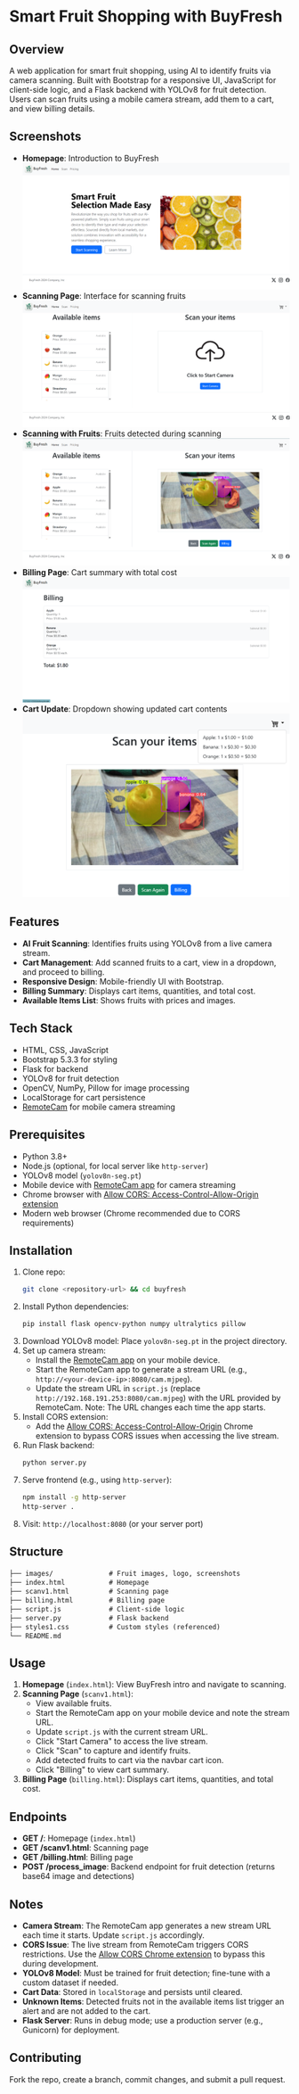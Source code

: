 # Smart Fruit Shopping with BuyFresh

## Overview
A web application for smart fruit shopping, using AI to identify fruits via camera scanning. Built with Bootstrap for a responsive UI, JavaScript for client-side logic, and a Flask backend with YOLOv8 for fruit detection. Users can scan fruits using a mobile camera stream, add them to a cart, and view billing details.

## Screenshots
- **Homepage**: Introduction to BuyFresh
  ![Homepage](images/homepage.png)
- **Scanning Page**: Interface for scanning fruits
  ![Scanning Page](images/scanning.png)
- **Scanning with Fruits**: Fruits detected during scanning
  ![Scanning with Fruits](images/scanning_fruits.png)
- **Billing Page**: Cart summary with total cost
  ![Billing Page](images/billing.png)
- **Cart Update**: Dropdown showing updated cart contents
  ![Cart Update](images/cart_update.png)

## Features
- **AI Fruit Scanning**: Identifies fruits using YOLOv8 from a live camera stream.
- **Cart Management**: Add scanned fruits to a cart, view in a dropdown, and proceed to billing.
- **Responsive Design**: Mobile-friendly UI with Bootstrap.
- **Billing Summary**: Displays cart items, quantities, and total cost.
- **Available Items List**: Shows fruits with prices and images.

## Tech Stack
- HTML, CSS, JavaScript
- Bootstrap 5.3.3 for styling
- Flask for backend
- YOLOv8 for fruit detection
- OpenCV, NumPy, Pillow for image processing
- LocalStorage for cart persistence
- [RemoteCam](https://github.com/Ruddle/RemoteCam) for mobile camera streaming

## Prerequisites
- Python 3.8+
- Node.js (optional, for local server like `http-server`)
- YOLOv8 model (`yolov8n-seg.pt`)
- Mobile device with [RemoteCam app](https://github.com/Ruddle/RemoteCam#download) for camera streaming
- Chrome browser with [Allow CORS: Access-Control-Allow-Origin extension](https://chromewebstore.google.com/detail/allow-cors-access-control/lhobafahddgcelffkeicbaginigeejlf?hl=en)
- Modern web browser (Chrome recommended due to CORS requirements)

## Installation
1. Clone repo:
   ```bash
   git clone <repository-url> && cd buyfresh
   ```
2. Install Python dependencies:
   ```bash
   pip install flask opencv-python numpy ultralytics pillow
   ```
3. Download YOLOv8 model: Place `yolov8n-seg.pt` in the project directory.
4. Set up camera stream:
   - Install the [RemoteCam app](https://github.com/Ruddle/RemoteCam#download) on your mobile device.
   - Start the RemoteCam app to generate a stream URL (e.g., `http://<your-device-ip>:8080/cam.mjpeg`).
   - Update the stream URL in `script.js` (replace `http://192.168.191.253:8080/cam.mjpeg`) with the URL provided by RemoteCam. Note: The URL changes each time the app starts.
5. Install CORS extension:
   - Add the [Allow CORS: Access-Control-Allow-Origin](https://chromewebstore.google.com/detail/allow-cors-access-control/lhobafahddgcelffkeicbaginigeejlf?hl=en) Chrome extension to bypass CORS issues when accessing the live stream.
6. Run Flask backend:
   ```bash
   python server.py
   ```
7. Serve frontend (e.g., using `http-server`):
   ```bash
   npm install -g http-server
   http-server .
   ```
8. Visit: `http://localhost:8080` (or your server port)

## Structure
```
├── images/              # Fruit images, logo, screenshots
├── index.html           # Homepage
├── scanv1.html          # Scanning page
├── billing.html         # Billing page
├── script.js            # Client-side logic
├── server.py            # Flask backend
├── styles1.css          # Custom styles (referenced)
└── README.md
```

## Usage
1. **Homepage** (`index.html`): View BuyFresh intro and navigate to scanning.
2. **Scanning Page** (`scanv1.html`):
   - View available fruits.
   - Start the RemoteCam app on your mobile device and note the stream URL.
   - Update `script.js` with the current stream URL.
   - Click "Start Camera" to access the live stream.
   - Click "Scan" to capture and identify fruits.
   - Add detected fruits to cart via the navbar cart icon.
   - Click "Billing" to view cart summary.
3. **Billing Page** (`billing.html`): Displays cart items, quantities, and total cost.


## Endpoints
- **GET /**: Homepage (`index.html`)
- **GET /scanv1.html**: Scanning page
- **GET /billing.html**: Billing page
- **POST /process_image**: Backend endpoint for fruit detection (returns base64 image and detections)

## Notes
- **Camera Stream**: The RemoteCam app generates a new stream URL each time it starts. Update `script.js` accordingly.
- **CORS Issue**: The live stream from RemoteCam triggers CORS restrictions. Use the [Allow CORS Chrome extension](https://chromewebstore.google.com/detail/allow-cors-access-control/lhobafahddgcelffkeicbaginigeejlf?hl=en) to bypass this during development.
- **YOLOv8 Model**: Must be trained for fruit detection; fine-tune with a custom dataset if needed.
- **Cart Data**: Stored in `localStorage` and persists until cleared.
- **Unknown Items**: Detected fruits not in the available items list trigger an alert and are not added to the cart.
- **Flask Server**: Runs in debug mode; use a production server (e.g., Gunicorn) for deployment.

## Contributing
Fork the repo, create a branch, commit changes, and submit a pull request.
